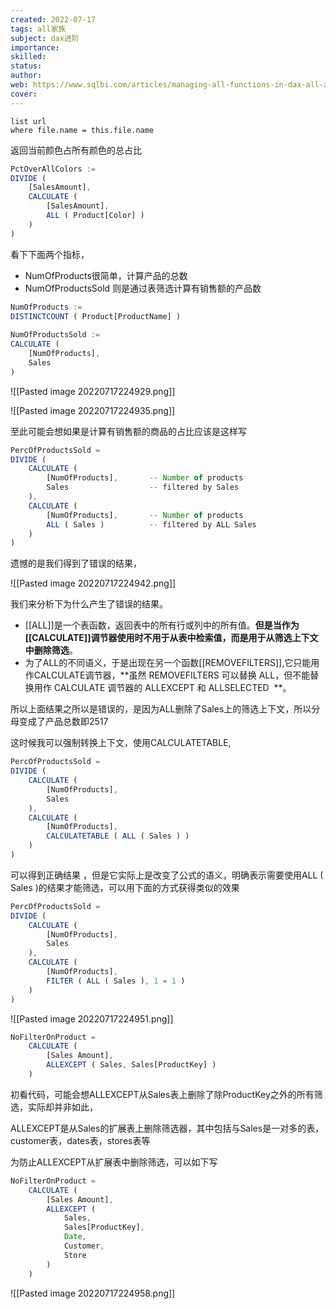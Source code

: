 ```yaml
---
created: 2022-07-17
tags: all家族 
subject: dax进阶
importance:
skilled:
status:
author:
web: https://www.sqlbi.com/articles/managing-all-functions-in-dax-all-allselected-allnoblankrow-allexcept/
cover: 
---
```


```dataview
list url
where file.name = this.file.name
```

返回当前颜色占所有颜色的总占比

```js
PctOverAllColors :=
DIVIDE (
    [SalesAmount],
    CALCULATE (
        [SalesAmount],
        ALL ( Product[Color] )
    )
)
```

看下下面两个指标，

-   NumOfProducts很简单，计算产品的总数
-   NumOfProductsSold 则是通过表筛选计算有销售额的产品数

```js
NumOfProducts :=
DISTINCTCOUNT ( Product[ProductName] )
 
NumOfProductsSold :=
CALCULATE (
    [NumOfProducts],
    Sales
)
```

![[Pasted image 20220717224929.png]]

![[Pasted image 20220717224935.png]]

至此可能会想如果是计算有销售额的商品的占比应该是这样写

```js
PercOfProductsSold =
DIVIDE (
    CALCULATE (
        [NumOfProducts],       -- Number of products 
        Sales                  -- filtered by Sales
    ),     
    CALCULATE (
        [NumOfProducts],       -- Number of products 
        ALL ( Sales )          -- filtered by ALL Sales
    )  
)
```

遗憾的是我们得到了错误的结果，

![[Pasted image 20220717224942.png]]

我们来分析下为什么产生了错误的结果。

-   [[ALL]]是一个表函数，返回表中的所有行或列中的所有值。**但是当作为[[CALCULATE]]调节器使用时不用于从表中检索值，而是用于从筛选上下文中删除筛选**。
-   为了ALL的不同语义，于是出现在另一个函数[[REMOVEFILTERS]],它只能用作CALCULATE调节器，**虽然 REMOVEFILTERS 可以替换 ALL，但不能替换用作 CALCULATE 调节器的 ALLEXCEPT 和 ALLSELECTED  **。

所以上面结果之所以是错误的，是因为ALL删除了Sales上的筛选上下文，所以分母变成了产品总数即2517

这时候我可以强制转换上下文，使用CALCULATETABLE,

```js
PercOfProductsSold =
DIVIDE (
    CALCULATE (
        [NumOfProducts],
        Sales
    ),
    CALCULATE (
        [NumOfProducts],
        CALCULATETABLE ( ALL ( Sales ) )
    )
)
```

可以得到正确结果 ，但是它实际上是改变了公式的语义，明确表示需要使用ALL ( Sales )的结果才能筛选，可以用下面的方式获得类似的效果

```js
PercOfProductsSold =
DIVIDE (
    CALCULATE (
        [NumOfProducts],
        Sales
    ),
    CALCULATE (
        [NumOfProducts],
        FILTER ( ALL ( Sales ), 1 = 1 )
    )
)
```

![[Pasted image 20220717224951.png]]

```js
NoFilterOnProduct =
    CALCULATE (
        [Sales Amount],
        ALLEXCEPT ( Sales, Sales[ProductKey] )
    )
```

初看代码，可能会想ALLEXCEPT从Sales表上删除了除ProductKey之外的所有筛选，实际却并非如此，

ALLEXCEPT是从Sales的扩展表上删除筛选器，其中包括与Sales是一对多的表，customer表，dates表，stores表等

为防止ALLEXCEPT从扩展表中删除筛选，可以如下写

```js
NoFilterOnProduct =
    CALCULATE (
        [Sales Amount],
        ALLEXCEPT (
            Sales,
            Sales[ProductKey],
            Date,
            Customer,
            Store
        )
    )
```

![[Pasted image 20220717224958.png]]